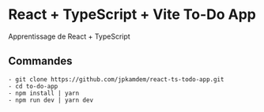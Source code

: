 # React + TypeScript + Vite To-Do App

Apprentissage de React + TypeScript
## Commandes
```
- git clone https://github.com/jpkamdem/react-ts-todo-app.git
- cd to-do-app
- npm install | yarn
- npm run dev | yarn dev
```


